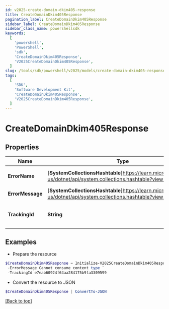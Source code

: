 ```yaml
---
id: v2025-create-domain-dkim405-response
title: CreateDomainDkim405Response
pagination_label: CreateDomainDkim405Response
sidebar_label: CreateDomainDkim405Response
sidebar_class_name: powershellsdk
keywords:
  [
    'powershell',
    'PowerShell',
    'sdk',
    'CreateDomainDkim405Response',
    'V2025CreateDomainDkim405Response',
  ]
slug: /tools/sdk/powershell/v2025/models/create-domain-dkim405-response
tags:
  [
    'SDK',
    'Software Development Kit',
    'CreateDomainDkim405Response',
    'V2025CreateDomainDkim405Response',
  ]
---
```


# CreateDomainDkim405Response

## Properties

| Name | Type | Description | Notes |
| --- | --- | --- | --- |
| **ErrorName** | [**SystemCollectionsHashtable**]https://learn.microsoft.com/en-us/dotnet/api/system.collections.hashtable?view=net-9.0 | A message describing the error | [optional] |
| **ErrorMessage** | [**SystemCollectionsHashtable**]https://learn.microsoft.com/en-us/dotnet/api/system.collections.hashtable?view=net-9.0 | Description of the error | [optional] |
| **TrackingId** | **String** | Unique tracking id for the error. | [optional] |

## Examples

- Prepare the resource

```powershell
$CreateDomainDkim405Response = Initialize-V2025CreateDomainDkim405Response  -ErrorName NotSupportedException `
 -ErrorMessage Cannot consume content type `
 -TrackingId e7eab60924f64aa284175b9fa3309599
```

- Convert the resource to JSON

```powershell
$CreateDomainDkim405Response | ConvertTo-JSON
```

[[Back to top]](#)
